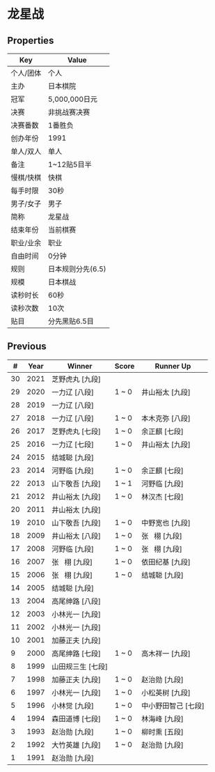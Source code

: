 # 龙星战

## Properties

| Key | Value |
| --- | ----- |
| 个人/团体 | 个人 |
| 主办 | 日本棋院 |
| 冠军 | 5,000,000日元 |
| 决赛 | 非挑战赛决赛 |
| 决赛番数 | 1番胜负 |
| 创办年份 | 1991 |
| 单人/双人 | 单人 |
| 备注 | 1~12贴5目半 |
| 慢棋/快棋 | 快棋 |
| 每手时限 | 30秒 |
| 男子/女子 | 男子 |
| 简称 | 龙星战 |
| 结束年份 | 当前棋赛 |
| 职业/业余 | 职业 |
| 自由时间 | 0分钟 |
| 规则 | 日本规则分先(6.5) |
| 规模 | 日本棋战 |
| 读秒时长 | 60秒 |
| 读秒次数 | 10次 |
| 贴目 | 分先黑贴6.5目 |

## Previous

| # | Year | Winner | Score | Runner Up |
| --- | --- | --- | --- | --- |
| 30 | 2021 | 芝野虎丸 [九段] |  |  |
| 29 | 2020 | 一力辽 [八段] | 1 ~ 0 | 井山裕太 [九段] |
| 28 | 2019 | 一力辽 [八段] |  |  |
| 27 | 2018 | 一力辽 [八段] | 1 ~ 0 | 本木克弥 [八段] |
| 26 | 2017 | 芝野虎丸 [七段] | 1 ~ 0 | 余正麒 [七段] |
| 25 | 2016 | 一力辽 [七段] | 1 ~ 0 | 井山裕太 [九段] |
| 24 | 2015 | 结城聪 [九段] |  |  |
| 23 | 2014 | 河野临 [九段] | 1 ~ 0 | 余正麒 [七段] |
| 22 | 2013 | 山下敬吾 [九段] | 1 ~ 1 | 河野临 [九段] |
| 21 | 2012 | 井山裕太 [九段] | 1 ~ 0 | 林汉杰 [七段] |
| 20 | 2011 | 井山裕太 [九段] |  |  |
| 19 | 2010 | 山下敬吾 [九段] | 1 ~ 0 | 中野宽也 [九段] |
| 18 | 2009 | 井山裕太 [八段] | 1 ~ 0 | 张   栩 [九段] |
| 17 | 2008 | 河野临 [九段] | 1 ~ 0 | 张   栩 [九段] |
| 16 | 2007 | 张   栩 [九段] | 1 ~ 0 | 依田纪基 [九段] |
| 15 | 2006 | 张   栩 [九段] | 1 ~ 0 | 结城聪 [九段] |
| 14 | 2005 | 结城聪 [九段] |  |  |
| 13 | 2004 | 高尾绅路 [八段] |  |  |
| 12 | 2003 | 小林光一 [九段] |  |  |
| 11 | 2002 | 小林光一 [九段] |  |  |
| 10 | 2001 | 加藤正夫 [九段] |  |  |
| 9 | 2000 | 高尾绅路 [七段] | 1 ~ 0 | 高木祥一 [九段] |
| 8 | 1999 | 山田规三生 [七段] |  |  |
| 7 | 1998 | 加藤正夫 [九段] | 1 ~ 0 | 赵治勋 [九段] |
| 6 | 1997 | 小林光一 [九段] | 1 ~ 0 | 小松英树 [九段] |
| 5 | 1996 | 小林觉 [九段] | 1 ~ 0 | 中小野田智己 [七段] |
| 4 | 1994 | 森田道博 [七段] | 1 ~ 0 | 林海峰 [九段] |
| 3 | 1993 | 赵治勋 [九段] | 1 ~ 0 | 柳时熏 [五段] |
| 2 | 1992 | 大竹英雄 [九段] | 1 ~ 0 | 赵治勋 [九段] |
| 1 | 1991 | 赵治勋 [九段] |  |  |

